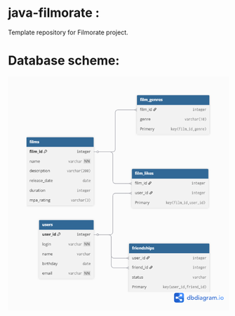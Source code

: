 # java-filmorate :
Template repository for Filmorate project.

# Database scheme:
![database](data_base.png)

